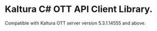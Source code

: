 # Kaltura C# OTT API Client Library.
Compatible with Kaltura OTT server version 5.3.1.14555 and above.
